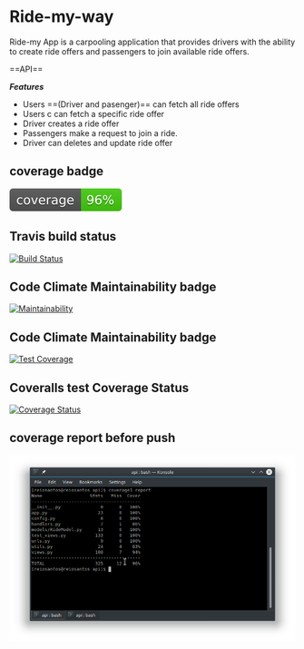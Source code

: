 # Ride-my-way

Ride-my App is a carpooling application that provides drivers with the ability to create ride offers and passengers to join available ride offers.

==API==

***Features***

 * Users ==(Driver and pasenger)== can fetch all ride offers
 * Users c can fetch a specific ride offer
 * Driver creates a ride offer
 * Passengers make a request to join a ride.
 * Driver can deletes and update ride offer


## coverage badge

![badge](api/coverage/badge.svg)

## Travis build status

[![Build Status](https://travis-ci.org/reiosantos/Ride-my-way.svg?branch=api)](https://travis-ci.org/reiosantos/Ride-my-way)

## Code Climate Maintainability badge

[![Maintainability](https://api.codeclimate.com/v1/badges/3b09b9ffe616d7ba85e4/maintainability)](https://codeclimate.com/github/reiosantos/Ride-my-way/maintainability)

## Code Climate Maintainability badge

[![Test Coverage](https://api.codeclimate.com/v1/badges/3b09b9ffe616d7ba85e4/test_coverage)](https://codeclimate.com/github/reiosantos/Ride-my-way/test_coverage)


## Coveralls test Coverage Status

[![Coverage Status](https://coveralls.io/repos/github/reiosantos/Ride-my-way/badge.svg?branch=master)](https://coveralls.io/github/reiosantos/Ride-my-way?branch=master)

## coverage report before push

![badge](api/coverage/coverage_report.png)

